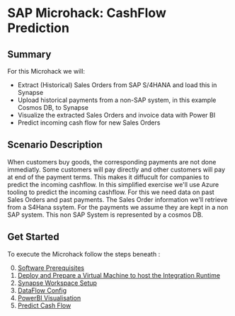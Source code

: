 # SAP Microhack: CashFlow Prediction
## Summary
For this Microhack we will:
* Extract (Historical) Sales Orders from SAP S/4HANA and load this in Synapse
* Upload historical payments from a non-SAP system, in this example Cosmos DB, to Synapse
* Visualize the extracted Sales Orders and invoice data with Power BI
* Predict incoming cash flow for new Sales Orders

## Scenario Description
When customers buy goods, the corresponding payments are not done immediatly. Some customers will pay directly and other customers will pay at end of the payment terms. This makes it diffucult for companies to predict the incoming cashflow. In this simplified exercise we'll use Azure tooling to predict the incoming cashflow. For this we need data on past Sales Orders and past payments. The Sales Order information we'll retrieve from a S4Hana ssytem. For the payments we assume they are kept in a non SAP system. This non SAP System is represented by a cosmos DB.

## Get Started
To execute the Microhack follow the steps beneath :

0. [Software Prerequisites](SoftwarePrerequisites.md)
1. [Deploy and Prepare a Virtual Machine to host the Integration Runtime](DeployIntegrationRuntimeVM.md)
2. [Synapse Workspace Setup](SynapseWorkspace.md)
3. [DataFlow Config](DataFlowConfig.md)
3. [PowerBI Visualisation](PowerBiVisualisation.md)
4. [Predict Cash Flow](PredictIncomingCashflow.md)




